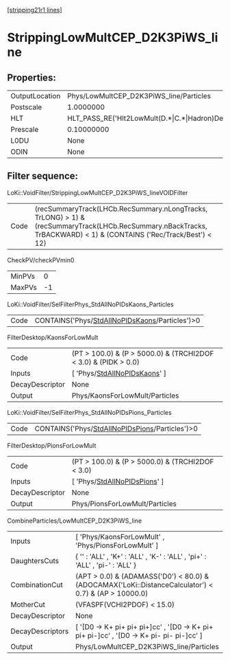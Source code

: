 [[stripping21r1 lines]](./stripping21r1-index)

# StrippingLowMultCEP_D2K3PiWS_line

## Properties:

|                |                                                        |
|----------------|--------------------------------------------------------|
| OutputLocation | Phys/LowMultCEP_D2K3PiWS_line/Particles                |
| Postscale      | 1.0000000                                              |
| HLT            | HLT_PASS_RE('Hlt2LowMult(D.\*\|C.\*\|Hadron)Decision') |
| Prescale       | 0.10000000                                             |
| L0DU           | None                                                   |
| ODIN           | None                                                   |

## Filter sequence:

LoKi::VoidFilter/StrippingLowMultCEP_D2K3PiWS_lineVOIDFilter

|      |                                                                                                                                                                     |
|------|---------------------------------------------------------------------------------------------------------------------------------------------------------------------|
| Code | (recSummaryTrack(LHCb.RecSummary.nLongTracks, TrLONG) \> 1) & (recSummaryTrack(LHCb.RecSummary.nBackTracks, TrBACKWARD) \< 1) & (CONTAINS ('Rec/Track/Best') \< 12) |

CheckPV/checkPVmin0

|        |     |
|--------|-----|
| MinPVs | 0   |
| MaxPVs | -1  |

LoKi::VoidFilter/SelFilterPhys_StdAllNoPIDsKaons_Particles

|      |                                                                                                      |
|------|------------------------------------------------------------------------------------------------------|
| Code | CONTAINS('Phys/[StdAllNoPIDsKaons](./stripping21r1-commonparticles-stdallnopidskaons)/Particles')\>0 |

FilterDesktop/KaonsForLowMult

|                 |                                                                                     |
|-----------------|-------------------------------------------------------------------------------------|
| Code            | (PT \> 100.0) & (P \> 5000.0) & (TRCHI2DOF \< 3.0) & (PIDK \> 0.0)                  |
| Inputs          | [ 'Phys/[StdAllNoPIDsKaons](./stripping21r1-commonparticles-stdallnopidskaons)' ] |
| DecayDescriptor | None                                                                                |
| Output          | Phys/KaonsForLowMult/Particles                                                      |

LoKi::VoidFilter/SelFilterPhys_StdAllNoPIDsPions_Particles

|      |                                                                                                      |
|------|------------------------------------------------------------------------------------------------------|
| Code | CONTAINS('Phys/[StdAllNoPIDsPions](./stripping21r1-commonparticles-stdallnopidspions)/Particles')\>0 |

FilterDesktop/PionsForLowMult

|                 |                                                                                     |
|-----------------|-------------------------------------------------------------------------------------|
| Code            | (PT \> 100.0) & (P \> 5000.0) & (TRCHI2DOF \< 3.0)                                  |
| Inputs          | [ 'Phys/[StdAllNoPIDsPions](./stripping21r1-commonparticles-stdallnopidspions)' ] |
| DecayDescriptor | None                                                                                |
| Output          | Phys/PionsForLowMult/Particles                                                      |

CombineParticles/LowMultCEP_D2K3PiWS_line

|                  |                                                                                                          |
|------------------|----------------------------------------------------------------------------------------------------------|
| Inputs           | [ 'Phys/KaonsForLowMult' , 'Phys/PionsForLowMult' ]                                                    |
| DaughtersCuts    | { '' : 'ALL' , 'K+' : 'ALL' , 'K-' : 'ALL' , 'pi+' : 'ALL' , 'pi-' : 'ALL' }                             |
| CombinationCut   | (APT \> 0.0) & (ADAMASS('D0') \< 80.0) & (ADOCAMAX('LoKi::DistanceCalculator') \< 0.7) & (AP \> 10000.0) |
| MotherCut        | (VFASPF(VCHI2PDOF) \< 15.0)                                                                              |
| DecayDescriptor  | None                                                                                                     |
| DecayDescriptors | [ '[D0 -\> K+ pi+ pi+ pi+]cc' , '[D0 -\> K+ pi+ pi+ pi-]cc' , '[D0 -\> K+ pi- pi- pi-]cc' ]      |
| Output           | Phys/LowMultCEP_D2K3PiWS_line/Particles                                                                  |
